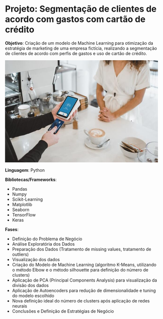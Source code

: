 # Projeto: Segmentação de clientes de acordo com gastos com cartão de crédito

**Objetivo**: Criação de um modelo de Machine Learning para otimização da estratégia de marketing de uma empresa fictícia, realizando a segmentação de clientes de acordo com perfis de gastos e uso de cartão de crédito.



<p align="left">
  <img src="cartão de crédito (2).jpg" >
</p>

**Linguagem**: Python

**Bibliotecas/Frameworks**: 

- Pandas
- Numpy
- Scikit-Learning
- Matplotlib
- Seaborn
- TensorFlow
- Keras

**Fases**:

- Definição do Problema de Negócio
- Análise Exploratória dos Dados
- Preparação dos Dados (Tratamento de missing values, tratamento de outliers)
- Visualização dos dados
- Criação do Modelo de Machine Learning (algoritmo K-Means, utilizando o método Elbow e o método silhouette para definição do número de clusters)
- Aplicação de PCA (Principal Components Analysis) para visualização da divisão dos dados
- Aplicação de Autoencoders para redução de dimensionalidade e tuning do modelo escolhido
- Nova definição ideal do número de clusters após aplicação de redes neurais
- Conclusões e Definição de Estratégias de Negócio
